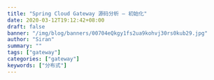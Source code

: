 ```yaml
---
title: "Spring Cloud Gateway 源码分析 — 初始化"
date: 2020-03-12T19:12:42+08:00
draft: false
banner: "/img/blog/banners/00704eQkgy1fs2ua9kohvj30rs0kub29.jpg"
author: "Siran"
summary: ""
tags: ["gateway"]
categories: ["gateway"]
keywords: ["分布式"]
---
```


